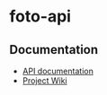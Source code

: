 # foto-api

## Documentation
- [API documentation](https://bowber.github.io/foto-api/)
- [Project Wiki](https://github.com/bowber/foto-api/wiki)

